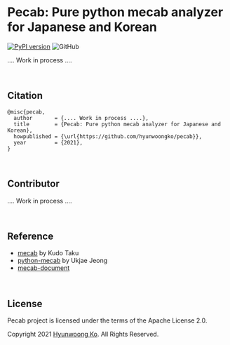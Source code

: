 # Pecab: Pure python mecab analyzer for Japanese and Korean
[![PyPI version](https://badge.fury.io/py/pecab.svg)](https://badge.fury.io/py/pecab)
![GitHub](https://img.shields.io/github/license/hyunwoongko/pecab)

.... Work in process ....

<br>

## Citation
```
@misc{pecab,
  author       = {.... Work in process ....},
  title        = {Pecab: Pure python mecab analyzer for Japanese and Korean},
  howpublished = {\url{https://github.com/hyunwoongko/pecab}},
  year         = {2021},
}
```

<br>

## Contributor
.... Work in process ....


<br>

## Reference
- [mecab](https://github.com/taku910/mecab) by Kudo Taku
- [python-mecab](https://github.com/jeongukjae/python-mecab) by Ukjae Jeong
- [mecab-document](https://taku910.github.io/mecab/doxygen/annotated.html)

<br>

## License
Pecab project is licensed under the terms of the Apache License 2.0.

Copyright 2021 [Hyunwoong Ko](https://github.com/hyunwoongko). All Rights Reserved.

